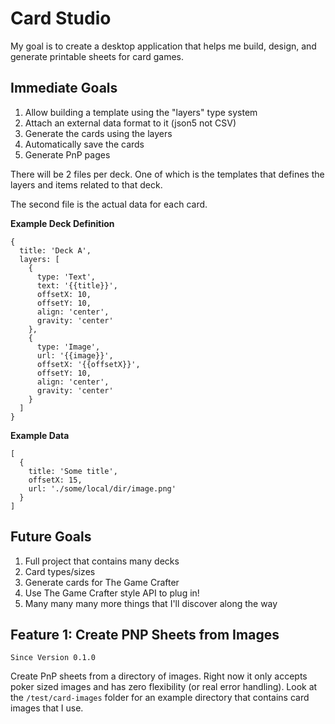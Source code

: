 # Card Studio

My goal is to create a desktop application that helps me build, design, and generate printable sheets for card games.

## Immediate Goals

1. Allow building a template using the "layers" type system
2. Attach an external data format to it (json5 not CSV)
3. Generate the cards using the layers
4. Automatically save the cards
5. Generate PnP pages

There will be 2 files per deck.  One of which is the templates that defines the layers and items related to that deck.

The second file is the actual data for each card.

**Example Deck Definition**

```json5
{
  title: 'Deck A',
  layers: [
    {
      type: 'Text',
      text: '{{title}}',
      offsetX: 10,
      offsetY: 10,
      align: 'center',
      gravity: 'center'
    },
    {
      type: 'Image',
      url: '{{image}}',
      offsetX: '{{offsetX}}',
      offsetY: 10,
      align: 'center',
      gravity: 'center'
    }
  ]
}
```

**Example Data**

```json5
[
  {
    title: 'Some title',
    offsetX: 15,
    url: './some/local/dir/image.png'
  }
]
```

## Future Goals

1. Full project that contains many decks
2. Card types/sizes
3. Generate cards for The Game Crafter
4. Use The Game Crafter style API to plug in!
5. Many many many more things that I'll discover along the way

## Feature 1: Create PNP Sheets from Images

`Since Version 0.1.0`

Create PnP sheets from a directory of images. Right now it only accepts poker sized images and has zero flexibility (or real error handling). Look at the `/test/card-images` folder for an example directory that contains card images that I use.
